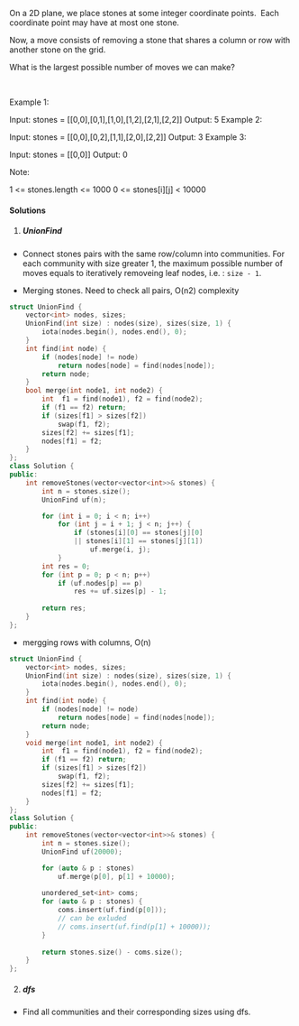 On a 2D plane, we place stones at some integer coordinate points.  Each coordinate point may have at most one stone.

Now, a move consists of removing a stone that shares a column or row with another stone on the grid.

What is the largest possible number of moves we can make?

 

Example 1:

Input: stones = [[0,0],[0,1],[1,0],[1,2],[2,1],[2,2]]
Output: 5
Example 2:

Input: stones = [[0,0],[0,2],[1,1],[2,0],[2,2]]
Output: 3
Example 3:

Input: stones = [[0,0]]
Output: 0
 

Note:

1 <= stones.length <= 1000
0 <= stones[i][j] < 10000

#### Solutions

1. ##### UnionFind

- Connect stones pairs with the same row/column into communities. For each community with size greater 1, the maximum possible number of moves equals to iteratively removeing leaf nodes, i.e. : `size - 1`.

- Merging stones. Need to check all pairs, O(n2) complexity

```c++
struct UnionFind {
    vector<int> nodes, sizes;
    UnionFind(int size) : nodes(size), sizes(size, 1) {
        iota(nodes.begin(), nodes.end(), 0);
    }
    int find(int node) {
        if (nodes[node] != node)
            return nodes[node] = find(nodes[node]);
        return node;
    }
    bool merge(int node1, int node2) {
        int  f1 = find(node1), f2 = find(node2);
        if (f1 == f2) return;
        if (sizes[f1] > sizes[f2])
            swap(f1, f2);
        sizes[f2] += sizes[f1];
        nodes[f1] = f2;
    }
};
class Solution {
public:
    int removeStones(vector<vector<int>>& stones) {
        int n = stones.size();
        UnionFind uf(n);

        for (int i = 0; i < n; i++)
            for (int j = i + 1; j < n; j++) {
                if (stones[i][0] == stones[j][0] 
                || stones[i][1] == stones[j][1])
                    uf.merge(i, j);
            }
        int res = 0;
        for (int p = 0; p < n; p++)
            if (uf.nodes[p] == p)
                res += uf.sizes[p] - 1;
        
        return res;
    }
};
```

- mergging rows with columns, O(n)

```c++
struct UnionFind {
    vector<int> nodes, sizes;
    UnionFind(int size) : nodes(size), sizes(size, 1) {
        iota(nodes.begin(), nodes.end(), 0);
    }
    int find(int node) {
        if (nodes[node] != node)
            return nodes[node] = find(nodes[node]);
        return node;
    }
    void merge(int node1, int node2) {
        int  f1 = find(node1), f2 = find(node2);
        if (f1 == f2) return;
        if (sizes[f1] > sizes[f2])
            swap(f1, f2);
        sizes[f2] += sizes[f1];
        nodes[f1] = f2;
    }
};
class Solution {
public:
    int removeStones(vector<vector<int>>& stones) {
        int n = stones.size();
        UnionFind uf(20000);

        for (auto & p : stones)
            uf.merge(p[0], p[1] + 10000);
    
        unordered_set<int> coms;
        for (auto & p : stones) {
            coms.insert(uf.find(p[0]));
            // can be exluded
            // coms.insert(uf.find(p[1] + 10000));
        }
        
        return stones.size() - coms.size();
    }
};
```


2. ##### dfs

- Find all communities and their corresponding sizes using dfs.

```c++

```